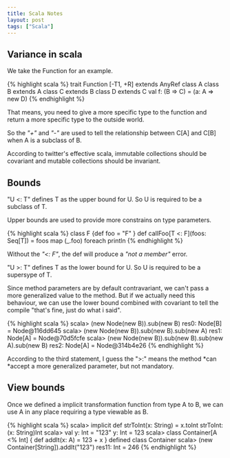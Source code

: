 ```yaml
---
title: Scala Notes
layout: post
tags: ["Scala"]
---
```


Variance in scala
-----------------

We take the Function for an example.

{% highlight scala %}
trait Function [-T1, +R] extends AnyRef
class A
class B extends A
class C extends B
class D extends C
val f: (B =\> C) = (a: A =\> new D)
{% endhighlight %}

That means, you need to give a more specific type to the function and return a
more specific type to the outside world.

So the *"+"* and *"-"* are used to tell the relationship between C[A] and C[B]
when A is a subclass of B.

According to twitter's effective scala, immutable collections should be
covariant and mutable collections should be invariant.

Bounds
------

"U \<: T" defines T as the upper bound for U. So U is required to be a subclass
of T.

Upper bounds are used to provide more constrains on type parameters.

{% highlight scala %}
class F {def foo = "F" }
def callFoo[T \<: F](foos: Seq[T]) = foos map (_.foo) foreach println
{% endhighlight %}

Without the *"\<: F"*, the def will produce a *"not a member"* error.

"U \>: T" defines T as the lower bound for U. So U is required to be a supersype
of T.

Since method parameters are by default contravariant, we can't pass a more
generalized value to the method. But if we actually need this behaviour, we can
use the lower bound combined with covariant to tell the compile "that's fine,
just do what i said".

{% highlight scala %}
scala\> (new Node(new B)).sub(new B)
res0: Node[B] = Node@116dd645
scala\> (new Node(new B)).sub(new B).sub(new A)
res1: Node[A] = Node@70d5fcfe
scala\> (new Node(new B)).sub(new B).sub(new A).sub(new B)
res2: Node[A] = Node@314b4e26
{% endhighlight %}

According to the third statement, I guess the "\>:" means the method *can
*accept a more generalized parameter, but not mandatory.

View bounds
-----------

Once we defined a implicit transformation function from type A to B, we can use
A in any place requiring a type viewable as B.

{% highlight scala %}
scala\> implicit def strToInt(x: String) = x.toInt
strToInt: (x: String)Int
scala\> val y: Int = "123"
y: Int = 123
scala\> class Container[A \<% Int] { def addIt(x: A) = 123 + x }
defined class Container
scala\> (new Container[String]).addIt("123")
res11: Int = 246
{% endhighlight %}
